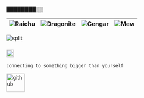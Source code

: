 [comment]: <█>

████████▒▒

| ![Raichu](https://raw.githubusercontent.com/PokeAPI/sprites/master/sprites/pokemon/26.png) | ![Dragonite](https://raw.githubusercontent.com/PokeAPI/sprites/master/sprites/pokemon/149.png) | ![Gengar](https://raw.githubusercontent.com/PokeAPI/sprites/master/sprites/pokemon/94.png) | ![Mew](https://raw.githubusercontent.com/PokeAPI/sprites/master/sprites/pokemon/151.png) |
| ------------------------------------------------------------------------------------------ | ---------------------------------------------------------------------------------------------- | ------------------------------------------------------------------------------------------ | ---------------------------------------------------------------------------------------- |

![split](https://github.com/terkelg/prompts/raw/master/media/split.png)

<h3>
  <img width="20" alt="github" src="https://github.com/yee-o/yee-o/assets/147542828/ce94e13f-2081-489a-9e35-36a1f22938ab">
<!--   <img width="21" alt="github" src="https://abs.twimg.com/hashflags/BF-9882_OKX_BrandedEmoji_2023/BF-9882_OKX_BrandedEmoji_2023.png">
  &nbsp;
  <img width="20" alt="github" src="https://em-content.zobj.net/source/google/387/snake_1f40d.png">
  <img width="20" alt="github" src="https://github.com/yee-o/yee-o/assets/147542828/284d8561-588d-4703-b771-993470936597">
  &nbsp;
  <img alt="rust-lang" width="20" src="https://github.com/yee-o/yee-o/assets/147542828/60ecbdf1-c7a1-49eb-9b8b-d78f252890a9"> -->
</h3>

`connecting to something bigger than yourself`

<img width="50" alt="github" src="https://github.com/yee-o/yee-o/assets/147542828/438ac90d-db5f-4629-b117-c54a6dbbd748">
